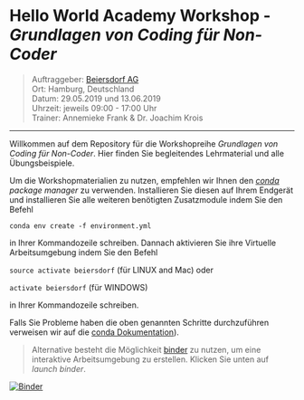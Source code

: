 # Hello World Academy Workshop - _Grundlagen von Coding für Non-Coder_

> Auftraggeber: [Beiersdorf AG](https://www.beiersdorf.de/)   
> Ort: Hamburg, Deutschland   
> Datum:  29.05.2019 und 13.06.2019   
> Uhrzeit: jeweils 09:00 - 17:00 Uhr  
> Trainer: Annemieke Frank & Dr. Joachim Krois

***

Willkommen auf dem Repository für die Workshopreihe  _Grundlagen von Coding für Non-Coder_. Hier finden Sie begleitendes Lehrmaterial und alle Übungsbeispiele.

Um die Workshopmaterialien zu nutzen, empfehlen wir Ihnen den [_conda_](https://conda.io/docs/) _package manager_ zu verwenden. Installieren Sie diesen auf Ihrem Endgerät und installieren Sie alle weiteren benötigten Zusatzmodule indem Sie den Befehl

`conda env create -f environment.yml`

in Ihrer Kommandozeile schreiben. 
Dannach aktivieren Sie ihre Virtuelle Arbeitsumgebung indem Sie den Befehl 

`source activate beiersdorf` (für LINUX and Mac) oder

`activate beiersdorf` (für WINDOWS)

in Ihrer Kommandozeile schreiben. 

Falls Sie Probleme haben die oben genannten Schritte durchzuführen verweisen wir auf die [conda Dokumentation](https://conda.io/docs/user-guide/tasks/manage-environments.html#)). 

> Alternative besteht die Möglichkeit [binder](https://mybinder.org/) zu nutzen, um eine interaktive Arbeitsumgebung zu erstellen. Klicken Sie unten auf _launch binder_.

[![Binder](https://mybinder.org/badge_logo.svg)](https://mybinder.org/v2/gh/hello-world-academy/beiersdorf-2019/master?urlpath=lab)

